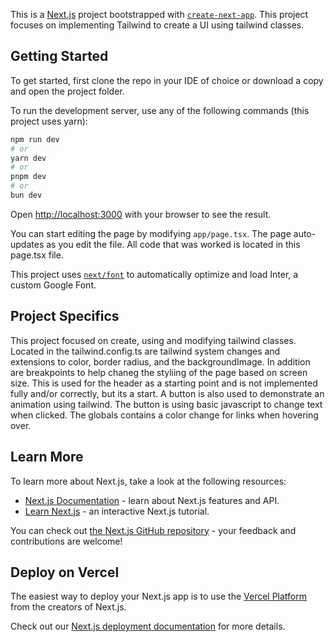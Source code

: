 This is a [Next.js](https://nextjs.org/) project bootstrapped with [`create-next-app`](https://github.com/vercel/next.js/tree/canary/packages/create-next-app). This project focuses on implementing Tailwind to create a UI using tailwind classes.

## Getting Started

To get started, first clone the repo in your IDE of choice or download a copy and open the project folder. 

To run the development server, use any of the following commands (this project uses yarn):

```bash
npm run dev
# or
yarn dev 
# or
pnpm dev
# or
bun dev
```

Open [http://localhost:3000](http://localhost:3000) with your browser to see the result.

You can start editing the page by modifying `app/page.tsx`. The page auto-updates as you edit the file. All code that was worked is located in this page.tsx file.

This project uses [`next/font`](https://nextjs.org/docs/basic-features/font-optimization) to automatically optimize and load Inter, a custom Google Font.

## Project Specifics

This project focused on create, using and modifying tailwind classes. Located in the tailwind.config.ts are tailwind system changes and extensions to color, border radius, and the backgroundImage. In addition are breakpoints to help chaneg the styliing of the page based on screen size. This is used for the header as a starting point and is not implemented fully and/or correctly, but its a start. A button is also used to demonstrate an animation using tailwind. The button is using basic javascript to change text when clicked. The globals contains a color change for links when hovering over.

## Learn More

To learn more about Next.js, take a look at the following resources:

- [Next.js Documentation](https://nextjs.org/docs) - learn about Next.js features and API.
- [Learn Next.js](https://nextjs.org/learn) - an interactive Next.js tutorial.

You can check out [the Next.js GitHub repository](https://github.com/vercel/next.js/) - your feedback and contributions are welcome!

## Deploy on Vercel

The easiest way to deploy your Next.js app is to use the [Vercel Platform](https://vercel.com/new?utm_medium=default-template&filter=next.js&utm_source=create-next-app&utm_campaign=create-next-app-readme) from the creators of Next.js.

Check out our [Next.js deployment documentation](https://nextjs.org/docs/deployment) for more details.
